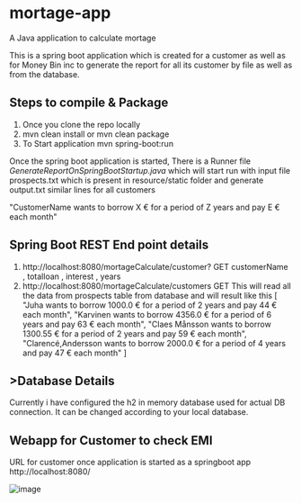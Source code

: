 # mortage-app
A Java application to calculate mortage

This is a spring boot application which is created for a customer as well as for Money Bin inc to generate the report for all its customer by file as well as 
from the database.

<h2>Steps to compile & Package </h2>
<ol>
  <li>Once you clone the repo locally</li>
  <li>mvn clean install or mvn clean package</li>
  <li>To Start application mvn spring-boot:run </li>
</ol>

Once the spring boot application is started, 
There is a Runner file <i>GenerateReportOnSpringBootStartup.java</i> which will start run with input file prospects.txt which is present in resource/static folder and generate output.txt similar lines for all customers

"CustomerName wants to borrow X € for a period of Z years and pay E € each month"



<h2>Spring Boot REST End point details</h2>

<ol>
  <li>
http://localhost:8080/mortageCalculate/customer?            GET          customerName , totalloan , interest , years
  </li>
  <li>
    http://localhost:8080/mortageCalculate/customers         GET   
    This will read all the data from prospects table from database and will result like this
    [
    "Juha wants to borrow 1000.0 € for a period of 2 years and pay 44 € each month",
    "Karvinen wants to borrow 4356.0 € for a period of 6 years and pay 63 € each month",
    "Claes Månsson wants to borrow 1300.55 € for a period of 2 years and pay 59 € each month",
    "Clarencé,Andersson wants to borrow 2000.0 € for a period of 4 years and pay 47 € each month"
]
  </li>
  </ol>
 
 <h2>>Database Details </h2>
 Currently i have configured the h2 in memory database used for actual DB connection. It can be changed according to your local database.
 
 <h2>Webapp for Customer to check EMI</h2>
 
 URL for customer once application is started as a springboot app
 http://localhost:8080/
 
 ![image](https://user-images.githubusercontent.com/12641617/135754595-db1de5ac-0640-4a21-9ddd-21733fbf37b2.png)

